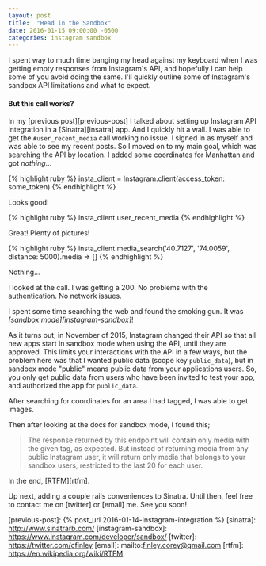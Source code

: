 ```yaml
---
layout: post
title:  "Head in the Sandbox"
date: 2016-01-15 09:00:00 -0500
categories: instagram sandbox
---
```


I spent way to much time banging my head against my keyboard when I was getting empty responses from Instagram's API, and hopefully I can help some of you avoid doing the same. I'll quickly outline some of Instagram's sandbox API limitations and what to expect.

#### But this call works?

In my [previous post][previous-post] I talked about setting up Instagram API integration in a [Sinatra][insatra] app. And I quickly hit a wall. I was able to get the `#user_recent_media` call working no issue. I signed in as myself and was able to see my recent posts. So I moved on to my main goal, which was searching the API by location. I added some coordinates for Manhattan and got _nothing_... 

{% highlight ruby %}
insta_client = Instagram.client(access_token: some_token)
{% endhighlight %}

Looks good!

{% highlight ruby %}
insta_client.user_recent_media
{% endhighlight %}

Great! Plenty of pictures!


{% highlight ruby %}
insta_client.media_search('40.7127', '74.0059', distance: 5000).media
=> []
{% endhighlight %}

Nothing...

I looked at the call. I was getting a 200. No problems with the authentication. No network issues.

I spent some time searching the web and found the smoking gun. It was *[sandbox mode][instagram-sandbox]*!

As it turns out, in November of 2015, Instagram changed their API so that all new apps start in sandbox mode when using the API, until they are approved. This limits your interactions with the API in a few ways, but the problem here was that I wanted public data (scope key `public_data`), but in sandbox mode "public" means public data from your applications users. So, you only get public data from users who have been invited to test your app, and authorized the app for `public_data`.

After searching for coordinates for an area I had tagged, I was able to get images.

Then after looking at the docs for sandbox mode, I found this;

> The response returned by this endpoint will contain only media with the given tag, as expected. But instead of returning media from any public Instagram user, it will return only media that belongs to your sandbox users, restricted to the last 20 for each user.

In the end, [RTFM][rtfm].

Up next, adding a couple rails conveniences to Sinatra. Until then, feel free to contact me on [twitter] or [email] me. See you soon!

[previous-post]: {% post_url 2016-01-14-instagram-integration %}
[sinatra]: http://www.sinatrarb.com/
[instagram-sandbox]: https://www.instagram.com/developer/sandbox/
[twitter]: https://twitter.com/cfinley
[email]: mailto:finley.corey@gmail.com
[rtfm]: https://en.wikipedia.org/wiki/RTFM
